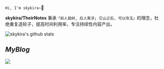 `Hi, I'm skykira~`👋

**skykira/TheirNotes** 秉承`「前人栽树, 后人乘凉; 它山之石, 可以攻玉」`的理念，杜绝重复造轮子，提高时间利用率，专注持续性内容产出。

<!-- Here are some ideas to get you started:

- 🔭 I’m currently working on ...
- 🌱 I’m currently learning ...
- 👯 I’m looking to collaborate on ...
- 🤔 I’m looking for help with ...
- 💬 Ask me about ...
- 📫 How to reach me: ...
- 😄 Pronouns: ...
- ⚡ Fun fact: ... -->

![skykira's github stats](https://github-readme-stats.vercel.app/api?username=skykira&show_icons=true&theme=tokyonight&count_private=true)

## *MyBlog*

<a href="https://github.com/skykira/TheirNotes">
  <img align="center" src="https://github-readme-stats.vercel.app/api/pin/?username=skykira&repo=TheirNotes&theme=tokyonight" />
</a>
